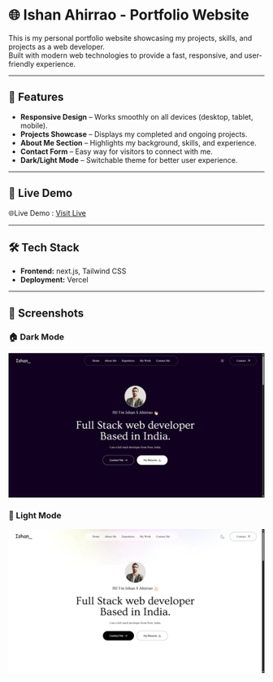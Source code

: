 # 🌐 Ishan Ahirrao - Portfolio Website

This is my personal portfolio website showcasing my projects, skills, and projects as a web developer.  
Built with modern web technologies to provide a fast, responsive, and user-friendly experience.

---

## 🚀 Features

- **Responsive Design** – Works smoothly on all devices (desktop, tablet, mobile).
- **Projects Showcase** – Displays my completed and ongoing projects.
- **About Me Section** – Highlights my background, skills, and experience.
- **Contact Form** – Easy way for visitors to connect with me.
- **Dark/Light Mode** – Switchable theme for better user experience.

---

## 🚀 Live Demo

🌐Live Demo :  [Visit Live](https://ishan-portfolio-new.vercel.app/)

---

## 🛠 Tech Stack

- **Frontend:** next.js, Tailwind CSS
- **Deployment:** Vercel

---

## 📸 Screenshots

### 🏠 Dark Mode
![Dark Mode](./IshanPortDark.png)

### 📂 Light Mode
![Light Mode](./IshanPortLight.png)


